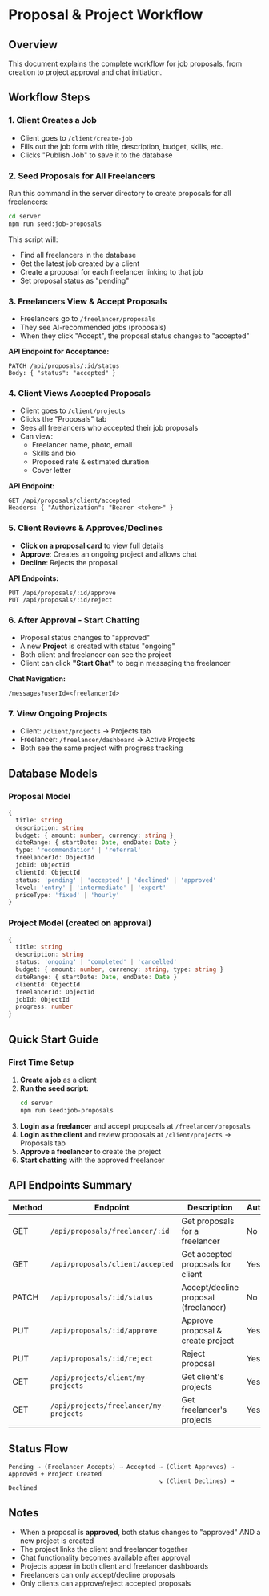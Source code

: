 # Proposal & Project Workflow

## Overview
This document explains the complete workflow for job proposals, from creation to project approval and chat initiation.

## Workflow Steps

### 1. **Client Creates a Job**
- Client goes to `/client/create-job`
- Fills out the job form with title, description, budget, skills, etc.
- Clicks "Publish Job" to save it to the database

### 2. **Seed Proposals for All Freelancers**
Run this command in the server directory to create proposals for all freelancers:

```bash
cd server
npm run seed:job-proposals
```

This script will:
- Find all freelancers in the database
- Get the latest job created by a client
- Create a proposal for each freelancer linking to that job
- Set proposal status as "pending"

### 3. **Freelancers View & Accept Proposals**
- Freelancers go to `/freelancer/proposals`
- They see AI-recommended jobs (proposals)
- When they click "Accept", the proposal status changes to "accepted"

**API Endpoint for Acceptance:**
```
PATCH /api/proposals/:id/status
Body: { "status": "accepted" }
```

### 4. **Client Views Accepted Proposals**
- Client goes to `/client/projects`
- Clicks the "Proposals" tab
- Sees all freelancers who accepted their job proposals
- Can view:
  - Freelancer name, photo, email
  - Skills and bio
  - Proposed rate & estimated duration
  - Cover letter

**API Endpoint:**
```
GET /api/proposals/client/accepted
Headers: { "Authorization": "Bearer <token>" }
```

### 5. **Client Reviews & Approves/Declines**
- **Click on a proposal card** to view full details
- **Approve**: Creates an ongoing project and allows chat
- **Decline**: Rejects the proposal

**API Endpoints:**
```
PUT /api/proposals/:id/approve
PUT /api/proposals/:id/reject
```

### 6. **After Approval - Start Chatting**
- Proposal status changes to "approved"
- A new **Project** is created with status "ongoing"
- Both client and freelancer can see the project
- Client can click **"Start Chat"** to begin messaging the freelancer

**Chat Navigation:**
```
/messages?userId=<freelancerId>
```

### 7. **View Ongoing Projects**
- Client: `/client/projects` → Projects tab
- Freelancer: `/freelancer/dashboard` → Active Projects
- Both see the same project with progress tracking

## Database Models

### Proposal Model
```typescript
{
  title: string
  description: string
  budget: { amount: number, currency: string }
  dateRange: { startDate: Date, endDate: Date }
  type: 'recommendation' | 'referral'
  freelancerId: ObjectId
  jobId: ObjectId
  clientId: ObjectId
  status: 'pending' | 'accepted' | 'declined' | 'approved'
  level: 'entry' | 'intermediate' | 'expert'
  priceType: 'fixed' | 'hourly'
}
```

### Project Model (created on approval)
```typescript
{
  title: string
  description: string
  status: 'ongoing' | 'completed' | 'cancelled'
  budget: { amount: number, currency: string, type: string }
  dateRange: { startDate: Date, endDate: Date }
  clientId: ObjectId
  freelancerId: ObjectId
  jobId: ObjectId
  progress: number
}
```

## Quick Start Guide

### First Time Setup
1. **Create a job** as a client
2. **Run the seed script:**
   ```bash
   cd server
   npm run seed:job-proposals
   ```
3. **Login as a freelancer** and accept proposals at `/freelancer/proposals`
4. **Login as the client** and review proposals at `/client/projects` → Proposals tab
5. **Approve a freelancer** to create the project
6. **Start chatting** with the approved freelancer

## API Endpoints Summary

| Method | Endpoint | Description | Auth |
|--------|----------|-------------|------|
| GET | `/api/proposals/freelancer/:id` | Get proposals for a freelancer | No |
| GET | `/api/proposals/client/accepted` | Get accepted proposals for client | Yes |
| PATCH | `/api/proposals/:id/status` | Accept/decline proposal (freelancer) | No |
| PUT | `/api/proposals/:id/approve` | Approve proposal & create project | Yes |
| PUT | `/api/proposals/:id/reject` | Reject proposal | Yes |
| GET | `/api/projects/client/my-projects` | Get client's projects | Yes |
| GET | `/api/projects/freelancer/my-projects` | Get freelancer's projects | Yes |

## Status Flow

```
Pending → (Freelancer Accepts) → Accepted → (Client Approves) → Approved + Project Created
                                          ↘ (Client Declines) → Declined
```

## Notes
- When a proposal is **approved**, both status changes to "approved" AND a new project is created
- The project links the client and freelancer together
- Chat functionality becomes available after approval
- Projects appear in both client and freelancer dashboards
- Freelancers can only accept/decline proposals
- Only clients can approve/reject accepted proposals

